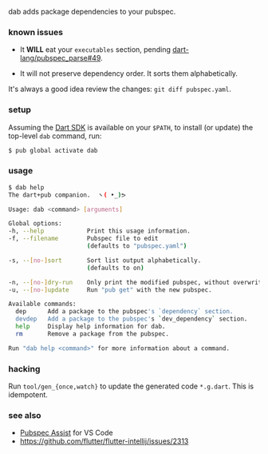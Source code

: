 dab adds package dependencies to your pubspec.

### known issues

- It **WILL** eat your `executables` section, pending
[dart-lang/pubspec_parse#49](https://github.com/dart-lang/pubspec_parse/issues/49).

- It will not preserve dependency order.  It sorts them alphabetically.

It's always a good idea review the changes: `git diff pubspec.yaml`.
      
### setup

Assuming the [Dart SDK][sdk] is available on your `$PATH`, to
install (or update) the top-level `dab` command, run:

```sh
$ pub global activate dab
```

[sdk]: https://www.dartlang.org/tutorials/server/get-started

### usage

```sh
$ dab help
The dart+pub companion.  ヽ( •_)ᕗ

Usage: dab <command> [arguments]

Global options:
-h, --help            Print this usage information.
-f, --filename        Pubspec file to edit
                      (defaults to "pubspec.yaml")

-s, --[no-]sort       Sort list output alphabetically.
                      (defaults to on)

-n, --[no-]dry-run    Only print the modified pubspec, without overwriting the file.
-u, --[no-]update     Run "pub get" with the new pubspec.

Available commands:
  dep      Add a package to the pubspec's `dependency` section.
  devdep   Add a package to the pubspec's `dev_dependency` section.
  help     Display help information for dab.
  rm       Remove a package from the pubspec.

Run "dab help <command>" for more information about a command.
```

### hacking

Run `tool/gen_{once,watch}` to update the generated code `*.g.dart`.  This is idempotent.

### see also

- [Pubspec Assist](https://github.com/jeroen-meijer/pubspec-assist) for VS Code
- https://github.com/flutter/flutter-intellij/issues/2313
